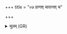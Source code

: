 +++
title = "०७ प्राणश् चापानश् च"

+++
<details><summary>मूलम् (GR)</summary>

प्राणश् चापानश् च चक्षुश् च श्रोत्रं च ॥
</details>